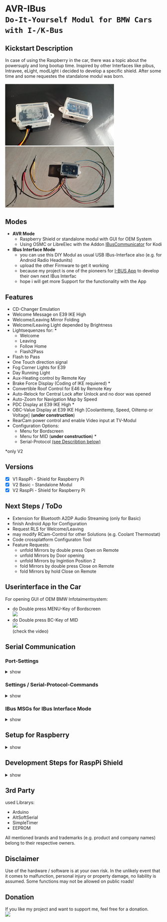 # AVR-IBus<br>`Do-It-Yourself Modul for BMW Cars with I-/K-Bus`
## Kickstart Description
In case of using the Raspberry in the car, there was a topic about the powersuply and long bootup time.
Inspired by other Interfaces like pibus, Intravee, eLight, modLight i decided to develop a specific shield.
After some time and some requestes the standalone modul was born.
<br><br>
  <img src="Pics/Basic/00_Basic.jpg" width="350"> <img src="Pics/Basic/02_Basic.jpg" width="350"><p>

## Modes
- **AVR Mode**
	- Raspberry Shield or standalone modul with GUI for OEM System
	- Using OSMC or LibreElec with the Addon [IBusCommunicator](https://www.bmwraspcontrol.de/board/showthread.php?tid=295) for Kodi
- **IBus Interface Mode**	
	- you can use this DIY Modul as usual USB IBus-Interface also (e.g. for Android Radio Headunits)
	- upload the other Firmware to get it working
	- because my project is one of the pioneers for [I-BUS App](www.ibus-app.de) to develop their own next IBus Interfac	
	- hope i will get more Support for the functionality with the App

## Features
- CD-Changer Emulation
- Welcome Message on E39 IKE High
- Welcome/Leaving Mirror Folding
- Welcome/Leaving Light depended by Brightness
- Lightsequenzes for: *
	- Welcome
	- Leaving
	- Follow Home
	- Flash2Pass
- Flash to Pass
- One Touch direction signal
- Fog Corner Lights for E39
- Day Running Light
- Aux-Heating control by Remote Key
- Brake Force Display (Coding of IKE requiered) *
- Convertible Roof Control for E46 by Remote Key
- Auto-Relock for Central Lock after Unlock and no door was opened
- Auto-Zoom for Navigation Map by Speed
- PDC Display at E39 IKE High *
- OBC-Value Display at E39 IKE High [Coolanttemp, Speed, Oiltemp or Voltage] (**under construction**)
- RearCam power control and enable Video input at TV-Modul
- Configuration Options:
	- Menu for Bordscreen
	- Menu for MID (**under construction**) *
	- Serial-Protocol [(see Describtion below)](https://github.com/harryberlin/AVR-IBus.public#serial-communiton-portsettings)

*only V2

## Versions
- [x] V1 RaspPi - Shield for Raspberry Pi
- [x] V2 Basic - Standalone Modul
- [x] V2 RaspPi - Shield for Raspberry Pi

## Next Steps / ToDo
- Extension for Bluetooth A2DP Audio Streaming (only for Basic)
- finish Android App for Configuration
- Request RLS for Welcome/Leaving
- may modify RCam-Control for other Solutions (e.g. Coolant Thermostat)
- Code crossplatform Configuraton Tool
- Feature Requests:
	- unfold Mirrors by double press Open on Remote
	- unfold Mirrors by Door opening
	- unfold Mirrors by Ingintion Position 2 
	- fold Mirrors by double press Close on Remote
	- fold Mirrors by hold Close on Remote


## Userinterface in the Car
For opening GUI of OEM BMW Infotaimentsystem:
- do Double press MENU-Key of Bordscreen<br>
  <img src="Pics/Gui/00_Menu_ani.png" width="250"><br>
- do Double press BC-Key of MID<br>
  [<img src="http://img.youtube.com/vi/R0ln4EWvLRM/0.jpg" width="250">](https://www.youtube.com/watch?v=R0ln4EWvLRM "AVR-IBus Settings Menu on E39 MID")  
  (check the video)

## Serial Communication 
### Port-Settings
<details>
	<summary>show</summary>
	
|            |     AVR Mode     |     IBus Mode     |
| ---------- | ---------------- | ----------------- |
|Baud:       | `38400`          | `9600`            |
|DataBits:   | `8`              | `8`               |
|Parity:     | `None`           | `Even`            |
|StopBits:   | `1`              | `1`               |
|Handshaking:| `None`           | `None`            |
</details>

### Settings / Serial-Protocol-Commands
<details>
	<summary>show</summary>
	
<br>Terminate the Commands with **CR (Carrige Return).**<br>
	
| No | Setting / Command (Default) |    Value A   |    Value B   | Description |
| -- | --------------------------- | ------------ | ------------ | ---------------------------------- |
|    | `TX:IBUSMESSAGE` |||Send IBus Message to the Car. Length and/or Checksum are not requiered (example: TX:68LL18380000CK CD StateRequest)|
|    | `PING` ||| Alive request. The Modul replies PONG|
|    | `DIAG` ||| Request for DIAG Mode. The Modul replies DIAG Mode Level|
|    | `DIAG:0`| 1=(partly<br>20full | |Diag Mode for use with Diagsoftware like Inpa, to don't get a collision with diagnostic commands.|
|    | `AV` ||| Request for AV PIN State. The Modul replies AV NTSC PIN state|
|    | `AV:0` |1=enable<br>0=disable|| Sets NTSC Line for PIN 5 of Videomodul. If enabeled, you have to ping (every 10s reach out), otherwise the Modul disables the signal after 30sec timeout.|
|    | `LIGHT` ||| Starts/Stops Welcome Light|
|    | `CVM:OPEN` ||| Starts 30sec process for opening E46 convertible|
|    | `CVM:CLOSE` ||| Starts 30sec process for closing E46 convertible|
|    | `CVM:STOP` ||| Stops the opening or closing process for E46 convertible|
|    | `SHUTDOWN` ||| Initiates Shutdown Process. Shuts down the Rasp/Powersuply (takes 60s for power down) the modul sends every second "SHUTDOWN" so the serial reader should shutdown itself.|
|    | `GET:STS` ||| Request for all Setting Values|
|    | `SET:RST` ||| Resets to Default Settings|
|    |             |               | |                                             |
| 01 | `SET:CDC_EMU:1`| 0=OFF<br>1=ON | | Enable/Disable CD Changer Emulation<br>to get Radio Mode CD-Changer<br>as Input Source |
| 16 | `SET:WEL:MSG:0`| 0=OFF<br>1=ON | | Enable/Disable Welcome Message at IKE<br>Display after unlocking<br>the Car |
| 40-59 | `SET:WEL:MSG_T:AVR~IBus`| 0=OFF<br>1=ON | | Set Text for Welcome Message. 20 chars |
| 02<br>03 | `SET:WEL:LIGHT:45:0`| 0=OFF<br>1-255 Seconds | Bits:<br>0=Start Engine<br>1=Insert Key<br>2=Open Door<br>4=Ignition Acc (Pos 1) | **A** Welcome Light Duration in Seconds<br>**B** Event to Cancel the Welcome Light. Bitmask (76543210) to Integer |
| 04 | `SET:LEV:LIGHT:15`| 0=OFF<br>1-255 Seconds | | Leaving Light Duration in Seconds |
| 05 | `SET:MIR_FOLD:0`| 0=OFF<br>1=Fold<br>2=Unfold<br>3=Both | | Enable/Disable MirrorFolding for Welcome/Leaving |
| 06 | `SET:LIGHT:SEN_VAL:40`| 0-254=Value<br>255=OFF | | Enable/Disable Brightness Sensor for Welcome/Leaving Light.<br>Value for Comparing the Sensor. Lower Value needs<br>more darkness to turn on the Lights. Good Value range is 30 - 40. |
| 07 | `SET:F2P:0`| 0=OFF<br>1=Low Beam<br>2=Fog Front<br>3=Both | | Enable/Disable Flash to Pass. Enabled Lights will turn on the by High Beam |
| 08 | `SET:LIGHT:PARK:3`| Bits:<br>0=Front<br>1=Back<br>2=Back (Inside) | | Enable/Disable Park Lights for Welcome/Leaving Light.<br>Bitmask (76543210) to Integer |
| 10 | `SET:LIGHT:BEAM:0`| Bits:<br>0=Low<br>1=High | | Enable/Disable Beam Lights for Welcome/Leaving Light.<br>Bitmask (76543210) to Integer |
| 13 | `SET:LIGHT:TURN:0`| Bits:<br>0=Front<br>1=Back<>2=Side | | Enable/Disable Direction Lights for Welcome/Leaving Light.<br>Some old build year can't use "Side" alone<br>Bitmask (76543210) to Integer |
| 11 | `SET:LIGHT:OTHER:0`| Bits:<br>0=Fog Front<br>1=Licence<br>2=Reverse<br>3=Brake<br>4=Ambient<br>5=Fog Back | | Enable/Disable further Lights for Welcome/Leaving Light.<br>Bitmask (76543210) to Integer |
| 17 | `SET:BLINK:3`| 0=OFF<br>2-10=Repeat | | Enable/Disable one touch Direction Signal (Comfortblink).<br>Set repeat interval. |
| 18 | `SET:LOCK_SPD:0`| 0=OFF<br>1-255km/h | | Enable/Disable auto lock car by speed. |
| 31 | `SET:UNLOCK:1`| Bits:<br>0=Door<br>1=Handbrake<br>2=Gear Position P<br>3=Ignition Engine off | | If Setting auto lock is enabled, do auto unlock the car by events.<br>Bitmask (76543210) to Integer |
| 35 | `SET:RELOCK:0`| 0=OFF<br>1-255min | | Enable/Disable auto relock the car after unlocking and no door was opened.<br>Minutes for auto relock (open Trunk restarts the Countdown)<br>(!! BE CAREFUL IF YOU PLACE YOUR KEY INSIDE THE CAR !!)|
| 20 | `SET:RXTX:0`| 0=RX<br>1=TX | | Enable/Disable received and transmitted IBus Messages.<br>Bitmask (76543210) to Integer |
| 34 | `SET:RXTX:MS:12`| 12-255ms | | Break between transmitted messages (don't use smaller than 10). |
| 19<br>21 | `SET:FOG_TURN:60:3`| 0-255km/h | 0=OFF<br>1-255s | **A** Speed Range to trigger the Event.<br>**B** Enable/Disable Fog Corner Lights for E39.<br>Seconds Delaytime for Fog Turn Light.Event is triggerd by Direction signal and park lights must be on.<br>If you reach the Speed or time is over, corner light will turn off. |
| 22 | `SET:DRL:0`| Bits:<br>0=Parklight<br>1=Fog Front<br>2=Taillight | | Enable/Disable Day Running Light at Ignition Pos 2 and Lights Off.<br>Bitmask (76543210) to Integer |
| 23 | `SET:NTWC:0`| 0=E39<br>1=E52<br>2=E46<br>3=R40<br>4=RR01<br>5=E83<br>6=R50<br>7=R55<br>8=E65 | | Define Network Vehicle Type.<br>Will be set automaticly. |
| 24 | `SET:NTWM:0`| 0=ZKE<br>1=GM/0<br>2=GM/1 | | Define Network Mode.<br>For different Functions of production year. |
| 25 | `SET:TIME_OFF:3`| 1-255min | | Timeout for Shutdown minutes on IBus idle. |
| 26 | `SET:OBC_DISP:0`| 0=OFF<br>1=Coolanttemp.<br>2=Driving<br>Speed<br>3=Oiltemp. | | Shows OBC Values on IKE High Display or E46 Radiodisplay in CD Mode. |
| 27 | `SET:HEAT_FFB:0`| 0=OFF<br>1=ON | | Enable/Disable Function Aux-Heat Activation by holding Remote Key Lock. |
| 28 | `SET:CVM_FOLD:0`| 0=OFF<br>1=ON | | Enable/Disable Function Convertible Roof Open/Close by holding Remote Key Unlock/Lock. |
| 30 | `SET:BFD:0`| 0=OFF<br>1-7=Seconds | | Enable Flashing Rear Turnlights for Emergency Brake.<br>Delaytime for flashing after BFD turned off in Seconds. (IKE Coding requiered)<br>// IKE & KOM (beginning Manufäcturing Year 2001, better 09/2001) //<br>BRAKE_FORCE<br>    aktiv<br>BRAKE_FORCE_2<br>    aktiv<br>ASC3_AUSWERTUNG<br>    aktiv<br>BFD_AX_REF_SCHWELLE<br>    wert_01<br>BFD_AX_REF_SCHWELLE_2<br>    wert_01 |
| 32<br>33 | `SET:RCAM:0:15`| 0=OFF<br>1-255km/h | 15s | **A**  Enable/Disable RCam Switch. Speedlimit for turning off RCam.<br>**B** Timeout for turning off RCam in Seconds. |
| 36 | `SET:NAVZ:0`| 0=OFF<br>1=ON | | Enable/Disable AutoZoom for Navigation Map. |



| Setting / Command |    Value A   |    Value B   |    Value C   |    Value D   | Description |
| ----------------- | ------------ | ------------ | ------------ | ------------ | ----------- |
|SET:A:SEQ:B:C:D|WEL=Welcome<br>LEV=Leaving<br>FOL=Follow Home<br>F2P=Flash to pass||||Set Light Sequenzes (use Excel Tool to generate the command)<br>It's not possible to set Light Sequenzes in OEM Gui, only enabling or disabling. For Creating, uploading and simulating of Sequenzes use the Excel Macro helper tool.<br>**A** Event<br>**B** Sequenz Number<br>**C** Lights as Integer<br>**D** Duration Time (1 = 0,1s)|
</details>	    

### IBus MSGs for IBus Interface Mode
<details>
	<summary>show</summary>

SRC or Dst
FB is config device
FA is AVR IBUS device

**CMD**<br>
08 read setting<br>
09 write setting<br>
0C control (00 reset Settings, 01 set ntsc high or low)<br>
**Example:**<br>
`FB LL FA 08 01 CK` - read setting CDC_EMU<br>
`FB LL FA 09 01 00 CK` - write setting CDC_EMU = off<br>

`FB 05 FA 09 05 03 0B` Mirror Fold IN+OUT<br>
`FB 05 FA 09 05 00 08` Mirror Fold OFF<br>
</details>

## Setup for Raspberry
<details>
	<summary>show</summary>    

- add to config.txt
  - ```dtoverlay=pi3-miniuart-bt``` to get GPIO Serialport working
  - ```dtoverlay=hifiberry-dac``` to enable I2S for Hifi DAC
- in some cases you have to set volume to 80%
- in Raspbian use Serial Device: ```/dev/ttyAMA0```
- for [IBusCommunicator](https://github.com/harryberlin/repository.harryberlin/tree/master/plugin.script.ibuscommunicator) Kodi Addon:
  - in Topic Main set Serial Device to CUSTOM and define custom device for /dev/ttyAMA0<br>
    <img src="Pics/RaspPi/Main.png" width="250"><p>
  - in Topic I/O-Boards: Enable Arduino<br>
    <img src="Pics/RaspPi/IO_Boards.png" width="250"><p>
</details>	    

## Development Steps for RaspPi Shield
<details>
	<summary>show</summary>

- Breadboard<br>
  <img src="Pics/RaspPi/00_Breadboard.jpeg" width="250"><p>

- Prototyp<br>
  <img src="Pics/RaspPi/01_Prototyp.jpg" width="250"><img src="Pics/RaspPi/02_Prototyp.jpg" width="250"><br>
  <img src="Pics/RaspPi/03_Prototyp.jpg" width="250"><img src="Pics/RaspPi/04_Prototyp.jpg" width="250"><p>
- PCB V1.0<br>
  <img src="Pics/RaspPi/05_RaspPiV1.0.jpg" width="250"><img src="Pics/RaspPi/06_RaspPiV1.0.jpg" width="250"><br>
  <img src="Pics/RaspPi/07_RaspPiV1.0.jpg" width="250"><img src="Pics/RaspPi/08_RaspPiV1.0.jpg" width="250"><br>
  <img src="Pics/RaspPi/09_RaspPiV1.0.jpg" width="250"><img src="Pics/RaspPi/10_RaspPiV1.0.jpg" width="250"><p>
- PCB V1.0 with HifiDAC<br>
  <img src="Pics/RaspPi/12_RaspPi_DACV1.0.jpg" width="250"><img src="Pics/RaspPi/13_RaspPi_DACV1.0.jpg" width="250"><br>
  <img src="Pics/RaspPi/14_RaspPi_DACV1.0.jpg" width="250"><img src="Pics/RaspPi/15_RaspPi_DACV1.0.jpg" width="250">
</details>

## 3rd Party
used Librarys:
- Arduino
- AltSoftSerial
- SimpleTimer
- EEPROM

All mentioned brands and trademarks (e.g. product and company names) belong to their respective owners.

## Disclaimer
Use of the hardware / software is at your own risk.  In the unlikely event that it comes to malfunction, personal injury or property damage, no liability is assumed.  Some functions may not be allowed on public roads!

## Donation
If you like my project and want to support me, feel free for a donation.<br>
[<img src="https://www.paypalobjects.com/en_US/DK/i/btn/btn_donateCC_LG.gif">](https://www.paypal.com/cgi-bin/webscr?cmd=_s-xclick&hosted_button_id=KYAHYEJRUK4PN)

